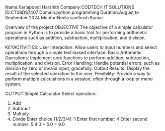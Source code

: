   Name:Karlapoodi Harshith Company:CODTECH IT SOLUTIONS ID:CT08DS7407 Domain:python programming Duration:August to September 2024 Mentor:Neela santhosh Kumar

Overview of the project OBJECTIVE The objective of a simple calculator program in Python is to provide a basic tool for performing arithmetic operations such as addition, subtraction, multiplication, and division.

KEYACTIVITIES: User Interaction: Allow users to input numbers and select operations through a simple text-based interface. Basic Arithmetic Operations: Implement core functions to perform addition, subtraction, multiplication, and division. Error Handling: Handle potential errors, such as division by zero or invalid input, gracefully. Output Results: Display the result of the selected operation to the user. Flexibility: Provide a way to perform multiple calculations in a session, often through a loop or menu system.

OUTPUT:Simple Calculator
Select operation:
1. Add
2. Subtract
3. Multiply
4. Divide
Enter choice (1/2/3/4): 1
Enter first number: 4
Enter second number: 5
4.0 + 5.0 = 9.0

